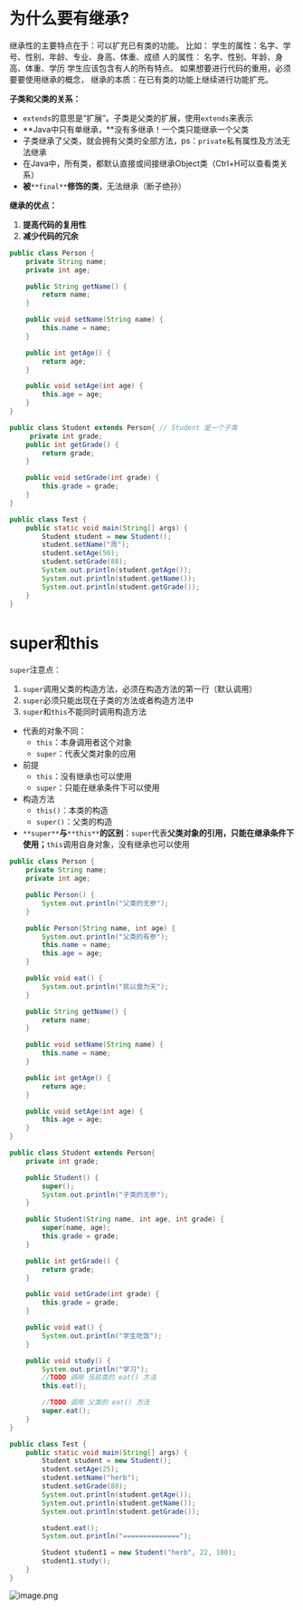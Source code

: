 # 为什么要有继承?
继承性的主要特点在于：可以扩充已有类的功能。
比如：
学生的属性：名字、学号、性别、年龄、专业、身高、体重、成绩
人的属性： 名字、性别、年龄、身高、体重、学历
学生应该包含有人的所有特点。
如果想要进行代码的重用，必须要要使用继承的概念，
继承的本质：在已有类的功能上继续进行功能扩充。

**子类和父类的关系：**

- `extends`的意思是“扩展”。子类是父类的扩展，使用`extends`来表示
- **Java中只有单继承，**没有多继承！一个类只能继承一个父类
- 子类继承了父类，就会拥有父类的全部方法，ps：`private`私有属性及方法无法继承
- 在Java中，所有类，都默认直接或间接继承Object类（Ctrl+H可以查看类关系）
- **被**`**final**`**修饰的类**，无法继承（断子绝孙）

**继承的优点：**

1. **提高代码的复用性**
2. **减少代码的冗余**
```java
public class Person {
    private String name;
    private int age;

    public String getName() {
        return name;
    }

    public void setName(String name) {
        this.name = name;
    }

    public int getAge() {
        return age;
    }

    public void setAge(int age) {
        this.age = age;
    }
}
```
```java
public class Student extends Person{ // Student 是一个子类
     private int grade;
    public int getGrade() {
        return grade;
    }

    public void setGrade(int grade) {
        this.grade = grade;
    }
}
```
```java
public class Test {
    public static void main(String[] args) {
        Student student = new Student();
        student.setName("周");
        student.setAge(50);
        student.setGrade(88);
        System.out.println(student.getAge());
        System.out.println(student.getName());
        System.out.println(student.getGrade());
    }
}
```

# super和this
`super`注意点：

1. `super`调用父类的构造方法，必须在构造方法的第一行（默认调用）
2. `super`必须只能出现在子类的方法或者构造方法中
3. `super`和`this`不能同时调用构造方法
- 代表的对象不同：
   - `this`：本身调用者这个对象
   - `super`：代表父类对象的应用
- 前提
   - `this`：没有继承也可以使用
   - `super`：只能在继承条件下可以使用
- 构造方法
   - `this()`：本类的构造
   - `super()`：父类的构造
- `**super**`**与**`**this**`**的区别**：`super`代表**父类对象的引用，只能在继承条件下使用；**`this`调用自身对象，没有继承也可以使用
```java
public class Person {
    private String name;
    private int age;

    public Person() {
        System.out.println("父类的无参");
    }

    public Person(String name, int age) {
        System.out.println("父类的有参");
        this.name = name;
        this.age = age;
    }

    public void eat() {
        System.out.println("民以食为天");
    }

    public String getName() {
        return name;
    }

    public void setName(String name) {
        this.name = name;
    }

    public int getAge() {
        return age;
    }

    public void setAge(int age) {
        this.age = age;
    }
}
```
```java
public class Student extends Person{
    private int grade;

    public Student() {
        super();
        System.out.println("子类的无参");
    }

    public Student(String name, int age, int grade) {
        super(name, age);
        this.grade = grade;
    }

    public int getGrade() {
        return grade;
    }

    public void setGrade(int grade) {
        this.grade = grade;
    }

    public void eat() {
        System.out.println("学生吃饭");
    }

    public void study() {
        System.out.println("学习");
        //TODO 调用 当前类的 eat() 方法
        this.eat();

        //TODO 调用 父类的 eat() 方法
        super.eat();
    }
}
```
```java
public class Test {
    public static void main(String[] args) {
        Student student = new Student();
        student.setAge(25);
        student.setName("herb");
        student.setGrade(88);
        System.out.println(student.getAge());
        System.out.println(student.getName());
        System.out.println(student.getGrade());

        student.eat();
        System.out.println("==============");

        Student student1 = new Student("herb", 22, 100);
        student1.study();
    }
}
```
![image.png](../../../images/2023/1697250693843-d207133a-caa6-40ed-9dda-5d2bd32cb849.png)
